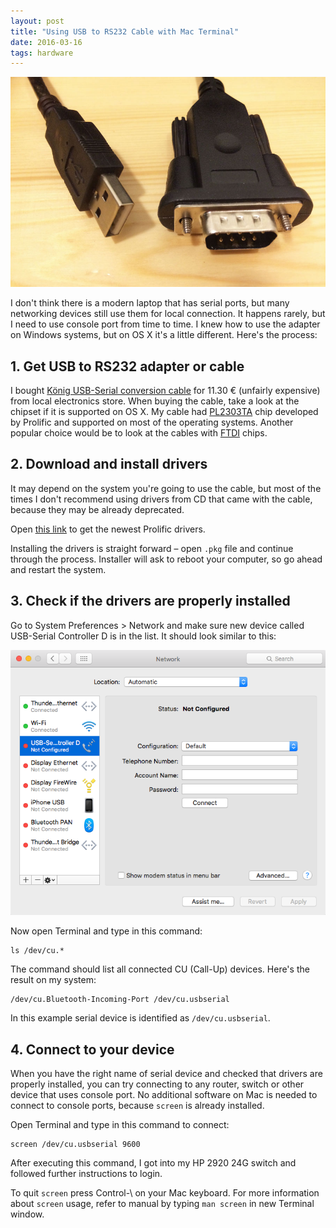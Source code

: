 ```yaml
---
layout: post
title: "Using USB to RS232 Cable with Mac Terminal"
date: 2016-03-16
tags: hardware
---
```


![USB to RS232](/images/2016/usb-to-rs232_1.jpg)

I don't think there is a modern laptop that has serial ports, but many networking devices still use them for local connection. It happens rarely, but I need to use console port from time to time. I knew how to use the adapter on Windows systems, but on OS X it's a little different. Here's the process:

## 1. Get USB to RS232 adapter or cable

I bought [König USB-Serial conversion cable](http://www.konigelectronic.com/en_us/computer/connectivity/678851) for 11.30 € (unfairly expensive) from local electronics store. When buying the cable, take a look at the chipset if it is supported on OS X. My cable had [PL2303TA](http://www.prolific.com.tw/US/ShowProduct.aspx?pcid=41) chip developed by Prolific and supported on most of the operating systems. Another popular choice would be to look at the cables with [FTDI](http://www.ftdichip.com/Products/Cables/USBRS232.htm) chips.

## 2. Download and install drivers
It may depend on the system you're going to use the cable, but most of the times I don't recommend using drivers from CD that came with the cable, because they may be already deprecated.

Open [this link](http://www.prolific.com.tw/US/ShowProduct.aspx?p_id=229&pcid=41) to get the newest Prolific drivers.

Installing the drivers is straight forward – open `.pkg` file and continue through the process. Installer will ask to reboot your computer, so go ahead and restart the system.

## 3. Check if the drivers are properly installed
Go to System Preferences > Network and make sure new device called USB-Serial Controller D is in the list. It should look similar to this:

![Network Preferences](/images/2016/usb-to-rs232_2.png)

Now open Terminal and type in this command:

    ls /dev/cu.*

The command should list all connected CU (Call-Up) devices. Here's the result on my system:

    /dev/cu.Bluetooth-Incoming-Port	/dev/cu.usbserial

In this example serial device is identified as `/dev/cu.usbserial`.

## 4. Connect to your device
When you have the right name of serial device and checked that drivers are properly installed, you can try connecting to any router, switch or other device that uses console port.
No additional software on Mac is needed to connect to console ports, because `screen` is already installed.

Open Terminal and type in this command to connect:

    screen /dev/cu.usbserial 9600

After executing this command, I got into my HP 2920 24G switch and followed further instructions to login.

To quit `screen` press Control-\ on your Mac keyboard. For more information about `screen` usage, refer to manual by typing `man screen` in new Terminal window.
